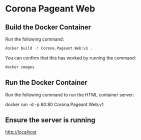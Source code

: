 # Corona Pageant Web

## Build the Docker Container

Run the following command:

```bash
docker build -t Corona.Pageant.Web:v1 .
```

You can confirm that this has worked by running the command:

```bash
docker images
```

## Run the Docker Container

Run the following command to run the HTML container server:

docker run -d -p 80:80 Corona.Pageant.Web:v1

## Ensure the server is running

<http://localhost>
